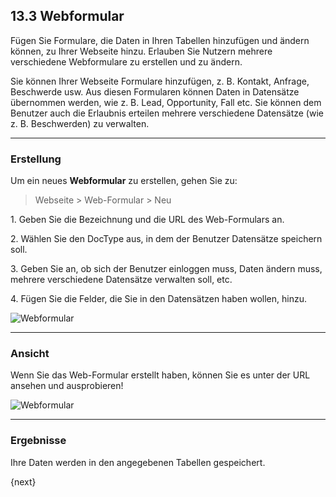 ## 13.3 Webformular

Fügen Sie Formulare, die Daten in Ihren Tabellen hinzufügen und ändern können, zu Ihrer Webseite hinzu. Erlauben Sie Nutzern mehrere verschiedene Webformulare zu erstellen und zu ändern.

Sie können Ihrer Webseite Formulare hinzufügen, z. B. Kontakt, Anfrage, Beschwerde usw. Aus diesen Formularen können Daten in Datensätze übernommen werden, wie z. B. Lead, Opportunity, Fall etc. Sie können dem Benutzer auch die Erlaubnis erteilen mehrere verschiedene Datensätze (wie z. B. Beschwerden) zu verwalten.

* * *

### Erstellung

Um ein neues **Webformular** zu erstellen, gehen Sie zu:

> Webseite > Web-Formular > Neu

1\. Geben Sie die Bezeichnung und die URL des Web-Formulars an.

2\. Wählen Sie den DocType aus, in dem der Benutzer Datensätze speichern soll.

3\. Geben Sie an, ob sich der Benutzer einloggen muss, Daten ändern muss, mehrere verschiedene Datensätze verwalten soll, etc.

4\. Fügen Sie die Felder, die Sie in den Datensätzen haben wollen, hinzu.

<img class="screenshot" alt="Webformular" src="{{docs_base_url}}/assets/img/website/web-form.png">

* * *

### Ansicht

Wenn Sie das Web-Formular erstellt haben, können Sie es unter der URL ansehen und ausprobieren!

<img class="screenshot" alt="Webformular" src="{{docs_base_url}}/assets/img/website/web-form-view.png">

* * *

### Ergebnisse

Ihre Daten werden in den angegebenen Tabellen gespeichert.

{next}
